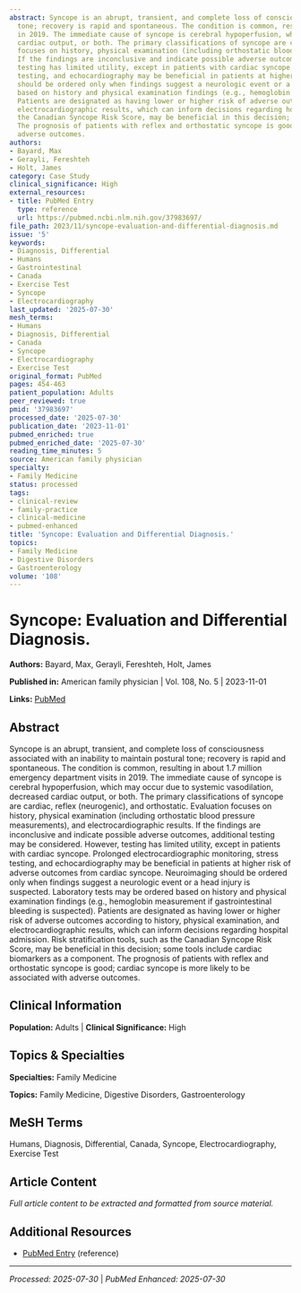 ```yaml
---
abstract: Syncope is an abrupt, transient, and complete loss of consciousness associated with an inability to maintain postural
  tone; recovery is rapid and spontaneous. The condition is common, resulting in about 1.7 million emergency department visits
  in 2019. The immediate cause of syncope is cerebral hypoperfusion, which may occur due to systemic vasodilation, decreased
  cardiac output, or both. The primary classifications of syncope are cardiac, reflex (neurogenic), and orthostatic. Evaluation
  focuses on history, physical examination (including orthostatic blood pressure measurements), and electrocardiographic results.
  If the findings are inconclusive and indicate possible adverse outcomes, additional testing may be considered. However,
  testing has limited utility, except in patients with cardiac syncope. Prolonged electrocardiographic monitoring, stress
  testing, and echocardiography may be beneficial in patients at higher risk of adverse outcomes from cardiac syncope. Neuroimaging
  should be ordered only when findings suggest a neurologic event or a head injury is suspected. Laboratory tests may be ordered
  based on history and physical examination findings (e.g., hemoglobin measurement if gastrointestinal bleeding is suspected).
  Patients are designated as having lower or higher risk of adverse outcomes according to history, physical examination, and
  electrocardiographic results, which can inform decisions regarding hospital admission. Risk stratification tools, such as
  the Canadian Syncope Risk Score, may be beneficial in this decision; some tools include cardiac biomarkers as a component.
  The prognosis of patients with reflex and orthostatic syncope is good; cardiac syncope is more likely to be associated with
  adverse outcomes.
authors:
- Bayard, Max
- Gerayli, Fereshteh
- Holt, James
category: Case Study
clinical_significance: High
external_resources:
- title: PubMed Entry
  type: reference
  url: https://pubmed.ncbi.nlm.nih.gov/37983697/
file_path: 2023/11/syncope-evaluation-and-differential-diagnosis.md
issue: '5'
keywords:
- Diagnosis, Differential
- Humans
- Gastrointestinal
- Canada
- Exercise Test
- Syncope
- Electrocardiography
last_updated: '2025-07-30'
mesh_terms:
- Humans
- Diagnosis, Differential
- Canada
- Syncope
- Electrocardiography
- Exercise Test
original_format: PubMed
pages: 454-463
patient_population: Adults
peer_reviewed: true
pmid: '37983697'
processed_date: '2025-07-30'
publication_date: '2023-11-01'
pubmed_enriched: true
pubmed_enriched_date: '2025-07-30'
reading_time_minutes: 5
source: American family physician
specialty:
- Family Medicine
status: processed
tags:
- clinical-review
- family-practice
- clinical-medicine
- pubmed-enhanced
title: 'Syncope: Evaluation and Differential Diagnosis.'
topics:
- Family Medicine
- Digestive Disorders
- Gastroenterology
volume: '108'
---
```


# Syncope: Evaluation and Differential Diagnosis.

**Authors:** Bayard, Max, Gerayli, Fereshteh, Holt, James

**Published in:** American family physician | Vol. 108, No. 5 | 2023-11-01

**Links:** [PubMed](https://pubmed.ncbi.nlm.nih.gov/37983697/)

## Abstract

Syncope is an abrupt, transient, and complete loss of consciousness associated with an inability to maintain postural tone; recovery is rapid and spontaneous. The condition is common, resulting in about 1.7 million emergency department visits in 2019. The immediate cause of syncope is cerebral hypoperfusion, which may occur due to systemic vasodilation, decreased cardiac output, or both. The primary classifications of syncope are cardiac, reflex (neurogenic), and orthostatic. Evaluation focuses on history, physical examination (including orthostatic blood pressure measurements), and electrocardiographic results. If the findings are inconclusive and indicate possible adverse outcomes, additional testing may be considered. However, testing has limited utility, except in patients with cardiac syncope. Prolonged electrocardiographic monitoring, stress testing, and echocardiography may be beneficial in patients at higher risk of adverse outcomes from cardiac syncope. Neuroimaging should be ordered only when findings suggest a neurologic event or a head injury is suspected. Laboratory tests may be ordered based on history and physical examination findings (e.g., hemoglobin measurement if gastrointestinal bleeding is suspected). Patients are designated as having lower or higher risk of adverse outcomes according to history, physical examination, and electrocardiographic results, which can inform decisions regarding hospital admission. Risk stratification tools, such as the Canadian Syncope Risk Score, may be beneficial in this decision; some tools include cardiac biomarkers as a component. The prognosis of patients with reflex and orthostatic syncope is good; cardiac syncope is more likely to be associated with adverse outcomes.

## Clinical Information

**Population:** Adults | **Clinical Significance:** High

## Topics & Specialties

**Specialties:** Family Medicine

**Topics:** Family Medicine, Digestive Disorders, Gastroenterology

## MeSH Terms

Humans, Diagnosis, Differential, Canada, Syncope, Electrocardiography, Exercise Test

## Article Content

*Full article content to be extracted and formatted from source material.*

## Additional Resources

- [PubMed Entry](https://pubmed.ncbi.nlm.nih.gov/37983697/) (reference)

---

*Processed: 2025-07-30* | *PubMed Enhanced: 2025-07-30*
